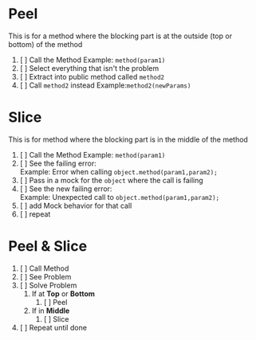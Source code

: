 # Peel

This is for a method where the blocking part is at the outside
(top or bottom) of the method

1. [ ] Call the Method 
      Example: `method(param1)`
2. [ ] Select everything that isn't the problem
3. [ ] Extract into public method called `method2`
4. [ ] Call  `method2` instead
      Example:`method2(newParams)`

# Slice

This is for method where the blocking part is in the middle of the method

1. [ ] Call the Method
   Example: `method(param1)`
2. [ ] See the failing error:  
       Example: Error when calling `object.method(param1,param2);`
3. [ ] Pass in a mock for the `object` where the call is failing
4. [ ] See the new failing error:  
       Example: Unexpected call to `object.method(param1,param2);`
5. [ ] add Mock behavior for that call
6. [ ] repeat 


# Peel & Slice

1. [ ] Call Method
2. [ ] See Problem
3. [ ] Solve Problem
   1. If at **Top** or **Bottom**
      1. [ ] Peel
   2. If in **Middle** 
      1. [ ] Slice
4. [ ] Repeat until done